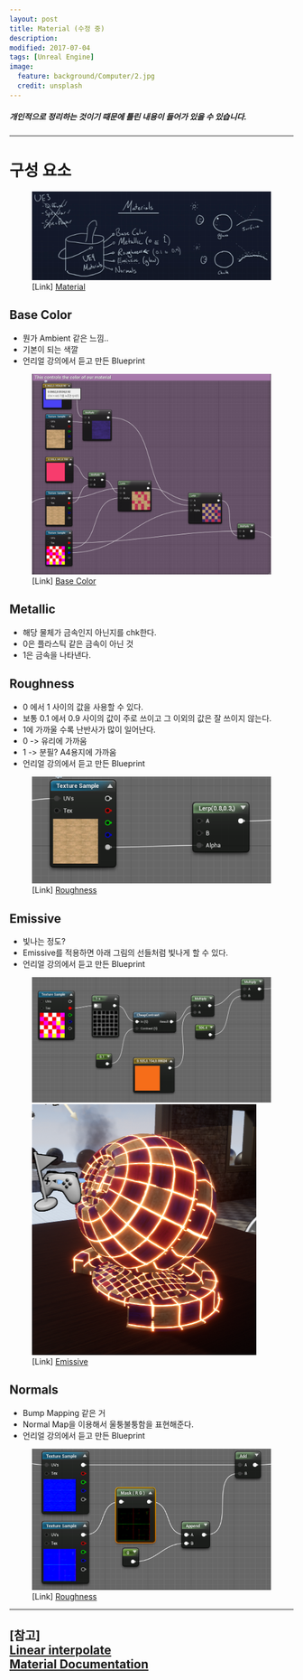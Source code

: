 ```yaml
---
layout: post
title: Material (수정 중)
description:
modified: 2017-07-04
tags: [Unreal Engine]
image:
  feature: background/Computer/2.jpg
  credit: unsplash
---
```

##### 개인적으로 정리하는 것이기 때문에 틀린 내용이 들어가 있을 수 있습니다.
---

# 구성 요소
<figure>
<a href = "/images/Unreal/Material/material.png" title = "Material"><img src = "/images/Unreal/Material/material.png"></a>
<figcaption>[Link] <a href = "https://youtu.be/sIMmDVLqh1s?list=PLZlv_N0_O1gbQjgY0nDwZNYe_N8IcYWS-" title = "Youtube Link">Material</a></figcaption>
</figure>

## Base Color
  - 뭔가 Ambient 같은 느낌..
  - 기본이 되는 색깔
  - 언리얼 강의에서 듣고 만든 Blueprint
  
<figure>
<a href = "/images/Unreal/Material/baseColor.png" title = "Base Color"><img src = "/images/Unreal/Material/baseColor.png"></a>
<figcaption>[Link] <a href = "https://www.youtube.com/playlist?list=PLZlv_N0_O1gbQjgY0nDwZNYe_N8IcYWS-" title = "Youtube Link">Base Color</a></figcaption>
</figure>


## Metallic
  - 해당 물체가 금속인지 아닌지를 chk한다.
  - 0은 플라스틱 같은 금속이 아닌 것
  - 1은 금속을 나타낸다.

## Roughness  
  - 0 에서 1 사이의 값을 사용할 수 있다.
  - 보통 0.1 에서 0.9 사이의 값이 주로 쓰이고 그 이외의 값은 잘 쓰이지 않는다.
  - 1에 가까울 수록 난반사가 많이 일어난다.
  - 0 -> 유리에 가까움
  - 1 -> 분필? A4용지에 가까움
  - 언리얼 강의에서 듣고 만든 Blueprint

<figure>
<a href = "/images/Unreal/Material/roughness.png" title = "Roughness"><img src = "/images/Unreal/Material/roughness.png"></a>
<figcaption>[Link] <a href = "https://www.youtube.com/playlist?list=PLZlv_N0_O1gbQjgY0nDwZNYe_N8IcYWS-" title = "Youtube Link">Roughness</a></figcaption>
</figure>

## Emissive
  - 빛나는 정도? 
  - Emissive를 적용하면 아래 그림의 선들처럼 빛나게 할 수 있다.
  - 언리얼 강의에서 듣고 만든 Blueprint

<figure class = "half">
<a href = "/images/Unreal/Material/emissive1.png" title = "Emissive"><img src = "/images/Unreal/Material/emissive1.png"></a>
<a href = "/images/Unreal/Material/emissive.png" title = "Emissive"><img src = "/images/Unreal/Material/emissive.png"></a>
<figcaption>[Link] <a href = "https://youtu.be/FGug7MpFYPc?list=PLZlv_N0_O1gbQjgY0nDwZNYe_N8IcYWS-" title = "Youtube Link">Emissive</a></figcaption>
</figure>

## Normals
  - Bump Mapping 같은 거
  - Normal Map을 이용해서 울퉁불퉁함을 표현해준다.
  - 언리얼 강의에서 듣고 만든 Blueprint

<figure>
<a href = "/images/Unreal/Material/normal.png" title = "Normal"><img src = "/images/Unreal/Material/normal.png"></a>
<figcaption>[Link] <a href = "https://www.youtube.com/playlist?list=PLZlv_N0_O1gbQjgY0nDwZNYe_N8IcYWS-" title = "Youtube Link">Roughness</a></figcaption>
</figure>

---

[참고]  
[Linear interpolate](https://ko.wikipedia.org/wiki/%EC%84%A0%ED%98%95_%EB%B3%B4%EA%B0%84%EB%B2%95)  
[Material Documentation](https://docs.unrealengine.com/latest/KOR/Engine/Rendering/Materials/index.html)
--- 